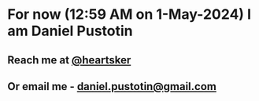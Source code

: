 # For now (12:59 AM on  1-May-2024) I am Daniel Pustotin
## Reach me at [@heartsker](https://t.me/heartsker)
## Or email me - daniel.pustotin@gmail.com
